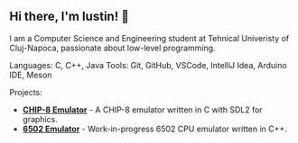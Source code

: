 ## Hi there, I'm Iustin! 👋
I am a Computer Science and Engineering student at Tehnical Univeristy of Cluj-Napoca, passionate about low-level programming. 

Languages: C, C++, Java
Tools: Git, GitHub, VSCode, IntelliJ Idea, Arduino IDE, Meson  

Projects:
- [**CHIP-8 Emulator**](https://github.com/stolniceanuiustin/CHIP8-emulator) - A CHIP-8 emulator written in C with SDL2 for graphics.
- [**6502 Emulator**](https://github.com/stolniceanuiustin/NESEmulatorCPP) - Work-in-progress 6502 CPU emulator written in C++.
<!--
**stolniceanuiustin/stolniceanuiustin** is a ✨ _special_ ✨ repository because its `README.md` (this file) appears on your GitHub profile.

Here are some ideas to get you started:

- 🔭 I’m currently working on ...
- 🌱 I’m currently learning ...
- 👯 I’m looking to collaborate on ...
- 🤔 I’m looking for help with ...
- 💬 Ask me about ...
- 📫 How to reach me: ...
- 😄 Pronouns: ...
- ⚡ Fun fact: ...
-->
